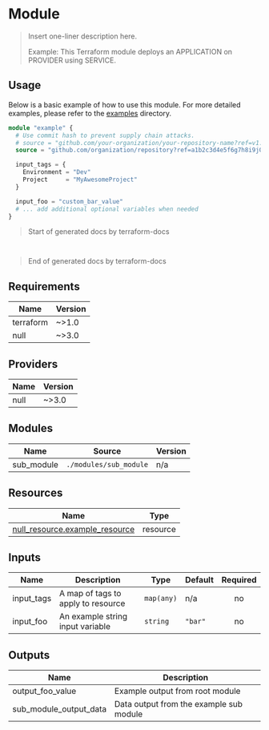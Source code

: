 # Module

> Insert one-liner description here.
> 
> Example: This Terraform module deploys an APPLICATION on PROVIDER using SERVICE.

## Usage

Below is a basic example of how to use this module. For more detailed examples, please refer to the [examples](./examples) directory.

```terraform
module "example" {
  # Use commit hash to prevent supply chain attacks.
  # source = "github.com/your-organization/your-repository-name?ref=v1.0.0
  source = "github.com/organization/repository?ref=a1b2c3d4e5f6g7h8i9j0k1l2m3n4o5p6q7r8s9t0"

  input_tags = {
    Environment = "Dev"
    Project     = "MyAwesomeProject"
  }

  input_foo = "custom_bar_value"
  # ... add additional optional variables when needed
}
```

> Start of generated docs by terraform-docs

``
``

> End of generated docs by terraform-docs

## Requirements

| Name | Version |
|------|---------|
| terraform | ~>1.0 |
| null | ~>3.0 |

## Providers

| Name | Version |
|------|---------|
| null | ~>3.0 |

## Modules

| Name | Source | Version |
|------|---------|--|
| sub_module | `./modules/sub_module` | n/a |

## Resources

| Name | Type |
|------|---------|
| [null_resource.example_resource](https://registry.terraform.io/providers/hashicorp/null/latest/docs/resources/resource) | resource |

## Inputs

| Name | Description | Type | Default | Required |
|------|-------------|------|---------|:--------:|
| input_tags | A map of tags to apply to resource | `map(any)` | n/a | no |
| input_foo | An example string input variable | `string` | `"bar"` | no |

## Outputs

| Name | Description |
|------|-------------|
| output_foo_value | Example output from root module |
| sub_module_output_data | Data output from the example sub module |